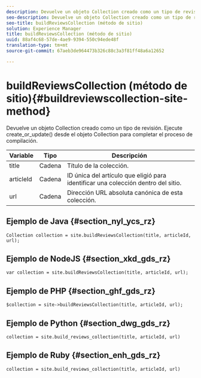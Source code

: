 ```yaml
---
description: Devuelve un objeto Collection creado como un tipo de revisión. Ejecute create_or_update() desde el objeto Collection para completar el proceso de compilación.
seo-description: Devuelve un objeto Collection creado como un tipo de revisión. Ejecute create_or_update() desde el objeto Collection para completar el proceso de compilación.
seo-title: buildReviewsCollection (método de sitio)
solution: Experience Manager
title: buildReviewsCollection (método de sitio)
uuid: 88af4c68-57de-4ae9-9394-550c94ede48f
translation-type: tm+mt
source-git-commit: 67aeb3de964473b326c88c3a3f81ff48a6a12652

---
```



# buildReviewsCollection (método de sitio){#buildreviewscollection-site-method}

Devuelve un objeto Collection creado como un tipo de revisión. Ejecute create_or_update() desde el objeto Collection para completar el proceso de compilación.

| Variable | Tipo | Descripción |
|--- |--- |--- |
| title | Cadena | Título de la colección. |
| articleId | Cadena | ID única del artículo que eligió para identificar una colección dentro del sitio. |
| url | Cadena | Dirección URL absoluta canónica de esta colección. |


## Ejemplo de Java {#section_nyl_ycs_rz}

```
Collection collection = site.buildReviewsCollection(title, articleId, url); 
```

## Ejemplo de NodeJS {#section_xkd_gds_rz}

```
var collection = site.buildReviewsCollection(title, articleId, url); 
```

## Ejemplo de PHP {#section_ghf_gds_rz}

```
$collection = site->buildReviewsCollection(title, articleId, url); 
```

## Ejemplo de Python {#section_dwg_gds_rz}

```
collection = site.build_reviews_collection(title, articleId, url) 
```

## Ejemplo de Ruby {#section_enh_gds_rz}

```
collection = site.build_reviews_collection(title, articleId, url) 
```

